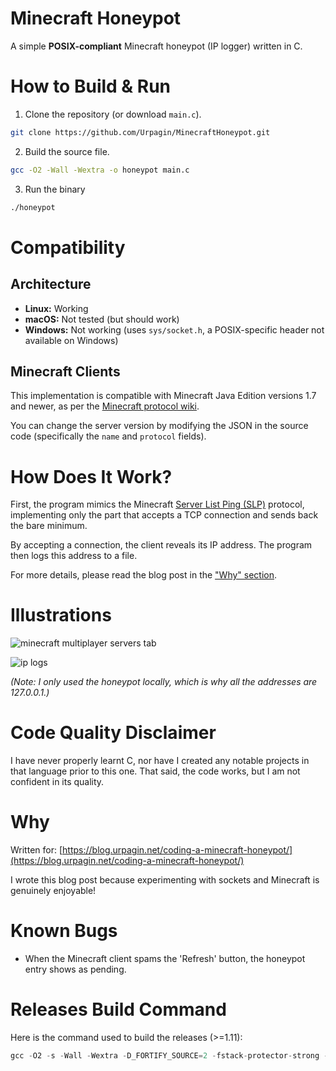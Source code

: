 # Minecraft Honeypot

A simple **POSIX-compliant** Minecraft honeypot (IP logger) written in C.

# How to Build & Run
1. Clone the repository (or download `main.c`).
```bash
git clone https://github.com/Urpagin/MinecraftHoneypot.git
```
2. Build the source file.
```bash
gcc -O2 -Wall -Wextra -o honeypot main.c
```
3. Run the binary
```bash
./honeypot
```

# Compatibility

## Architecture

* **Linux:** Working
* **macOS:** Not tested (but should work)
* **Windows:** Not working (uses `sys/socket.h`, a POSIX-specific header not available on Windows)

## Minecraft Clients

This implementation is compatible with Minecraft Java Edition versions 1.7 and newer, as per the [Minecraft protocol wiki](https://minecraft.wiki/w/Java_Edition_protocol/Server_List_Ping).

You can change the server version by modifying the JSON in the source code (specifically the `name` and `protocol` fields).

# How Does It Work?

First, the program mimics the Minecraft [Server List Ping (SLP)](https://minecraft.wiki/w/Java_Edition_protocol/Server_List_Ping) protocol, implementing only the part that accepts a TCP connection and sends back the bare minimum.

By accepting a connection, the client reveals its IP address. The program then logs this address to a file.

For more details, please read the blog post in the ["Why" section](#why).

# Illustrations

![minecraft multiplayer servers tab](https://github.com/user-attachments/assets/38b2988a-daf1-42ea-aaf6-c2e0b379d481)

![ip logs](https://github.com/Urpagin/MinecraftHoneypot/assets/72459611/0a5a6993-2d1d-4c07-85cf-4964f43631ed)

*(Note: I only used the honeypot locally, which is why all the addresses are 127.0.0.1.)*

# Code Quality Disclaimer

I have never properly learnt C, nor have I created any notable projects in that language prior to this one. That said, the code works, but I am not confident in its quality.

# Why

Written for: [https://blog.urpagin.net/coding-a-minecraft-honeypot/](https://blog.urpagin.net/coding-a-minecraft-honeypot/)

I wrote this blog post because experimenting with sockets and Minecraft is genuinely enjoyable!


# Known Bugs

* When the Minecraft client spams the 'Refresh' button, the honeypot entry shows as pending.


# Releases Build Command

Here is the command used to build the releases (>=1.11):
```c
gcc -O2 -s -Wall -Wextra -D_FORTIFY_SOURCE=2 -fstack-protector-strong -o honeypot_x86_64_linux_v<version> main.c
```
